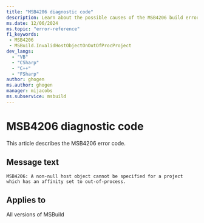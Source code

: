 ```yaml
---
title: "MSB4206 diagnostic code"
description: Learn about the possible causes of the MSB4206 build error, and get troubleshooting tips.
ms.date: 12/06/2024
ms.topic: "error-reference"
f1_keywords:
 - MSB4206
 - MSBuild.InvalidHostObjectOnOutOfProcProject
dev_langs:
  - "VB"
  - "CSharp"
  - "C++"
  - "FSharp"
author: ghogen
ms.author: ghogen
manager: mijacobs
ms.subservice: msbuild
---
```


# MSB4206 diagnostic code

<!-- :::ErrorDefinitionDescription::: -->
<!-- :::editable-content name="introDescription"::: -->
This article describes the MSB4206 error code.
<!-- :::editable-content-end::: -->

## Message text

`MSB4206: A non-null host object cannot be specified for a project which has an affinity set to out-of-process.`

<!-- :::editable-content name="postOutputDescription"::: -->
<!--
{StrBegin="MSB4206: "}
-->
<!-- :::editable-content-end::: -->
<!-- :::ErrorDefinitionDescription-end::: -->

## Applies to

All versions of MSBuild
